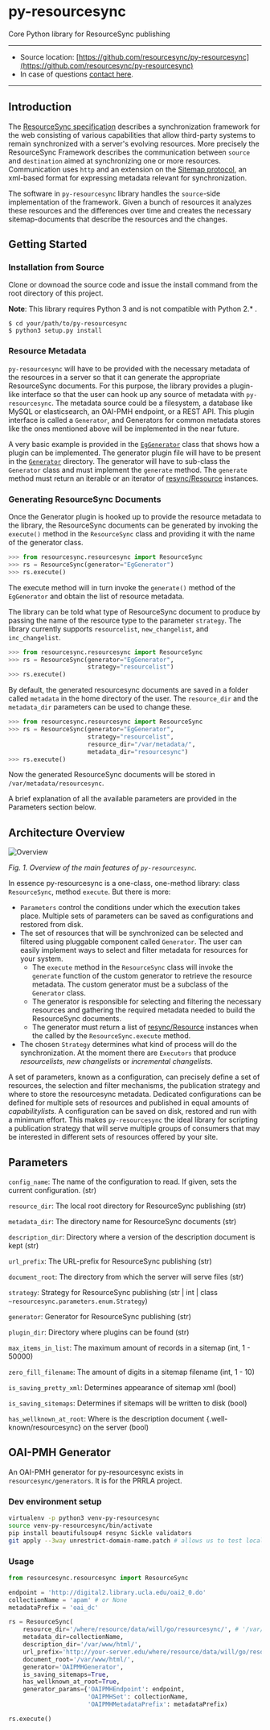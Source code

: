 # py-resourcesync


Core Python library for ResourceSync publishing

---
- Source location: [https://github.com/resourcesync/py-resourcesync](https://github.com/resourcesync/py-resourcesync)
- In case of questions [contact here](https://github.com/resourcesync/py-resourcesync/issues/new).

---

## Introduction
The [ResourceSync specification](http://www.openarchives.org/rs/1.0.9/resourcesync) describes 
a synchronization framework for the web consisting of various capabilities that allow third-party systems to remain synchronized with a server's evolving resources.
More precisely the ResourceSync Framework describes the communication between `source` and `destination` aimed at
synchronizing one or more resources. Communication uses `http` and an extension on 
the [Sitemap protocol](http://www.sitemaps.org/protocol.html), an xml-based format for expressing metadata relevant for synchronization.

The software in `py-resourcesync` library handles the `source`-side implementation of the framework.
Given a bunch of resources it analyzes these resources and the differences over time and creates
the necessary sitemap-documents that describe the resources and the changes. 

## Getting Started
### Installation from Source

Clone or downoad the source code and issue the install
command from the root directory of this project.

**Note**: This library requires Python 3 and is not compatible with Python 2.\* .
```
$ cd your/path/to/py-resourcesync
$ python3 setup.py install
```

### Resource Metadata

`py-resourcesync` will have to be provided with the necessary metadata 
 of the resources in a server so that it can generate 
the appropriate ResourceSync documents. For this purpose, the library provides a plugin-like 
 interface so that the user can hook up any source of metadata with `py-resourcesync`. The 
 metadata source could be a filesystem, a database like MySQL or elasticsearch, an OAI-PMH 
 endpoint, or a REST API. This plugin interface is called a `Generator`, and 
 Generators for common metadata stores like the ones mentioned above will be implemented in the near future. 
 
 A very basic example is provided in the [`EgGenerator`](resourcesync/generators/eg_generator.py) 
 class that shows how a plugin can be implemented. The generator plugin file will have to be present in the 
 [`Generator`](resourcesync/generators/) directory. The generator will have to sub-class the 
 `Generator` class and must implement the `generate` method. The `generate` method must return 
 an iterable or an iterator of 
 [resync/Resource](https://github.com/resync/resync/blob/master/resync/resource.py) instances.

### Generating ResourceSync Documents

Once the Generator plugin is hooked up to provide the resource metadata to the library,
 the ResourceSync documents can be generated by invoking the `execute()` 
 method in the `ResourceSync` class 
 and providing it with the name of the generator class. 
 
```python
>>> from resourcesync.resourcesync import ResourceSync
>>> rs = ResourceSync(generator="EgGenerator")
>>> rs.execute()
```

The execute method will in turn invoke the `generate()` method of the 
`EgGenerator` and obtain the list of resource metadata.

The library can be told what type of ResourceSync document to produce by 
passing the name of the resource type to the parameter `strategy`. 
The library currently supports 
`resourcelist`, `new_changelist`, and `inc_changelist`.

```python
>>> from resourcesync.resourcesync import ResourceSync
>>> rs = ResourceSync(generator="EgGenerator", 
                      strategy="resourcelist")
>>> rs.execute()
```

By default, the generated resourcesync documents are saved in a folder 
called `metadata` in the home directory of the user. The `resource_dir`
and the `metadata_dir` parameters can be used to change these. 

```python
>>> from resourcesync.resourcesync import ResourceSync
>>> rs = ResourceSync(generator="EgGenerator",
                      strategy="resourcelist",
                      resource_dir="/var/metadata/",
                      metadata_dir="resourcesync")
>>> rs.execute()
```
Now the generated ResourceSync documents will be stored in 
`/var/metadata/resourcesync`.

A brief explanation of all the available parameters are provided in the 
Parameters section below. 

## Architecture Overview

![Overview](img/comp_02.png)

_Fig. 1. Overview of the main features of `py-resourcesync`._

In essence py-resourcesync is a one-class, one-method library: class `ResourceSync`, method `execute`.
But there is more:

- `Parameters` control the conditions under which the execution takes place. Multiple sets of parameters can
be saved as configurations and restored from disk.
- The set of resources that will be synchronized can be selected and filtered using pluggable component
called `Generator`. The user can easily implement ways to select and filter metadata for resources for your system.
    - The `execute` method in the `ResourceSync` class will invoke the `generate` function of the custom 
    generator to retrieve the resource metadata. The custom generator must be a subclass of the `Generator` class.
    - The generator is responsible for selecting and filtering the necessary resources and gathering the 
    required metadata needed to build the ResourceSync documents.
    - The generator must return a list of [resync/Resource](https://github.com/resync/resync/blob/master/resync/resource.py) 
    instances when the called by the `ResourceSync.execute` method.
- The chosen `Strategy` determines what kind of process will do the synchronization. At the moment there are `Executors`
that produce _resourcelists_, _new changelists_ or _incremental changelists_.

A set of parameters, known as a configuration, can precisely define a set of resources, the selection and filter
mechanisms, the publication strategy and where to store the resourcesync metadata. Dedicated configurations can be defined
for multiple sets of resources and published in equal amounts of _capabilitylists_. A configuration can be saved on disk,
restored and run with a minimum effort. This makes `py-resourcesync` the ideal library for scripting a publication
strategy that will serve multiple groups of consumers that may be interested in different sets of resources offered
by your site.


## Parameters


`config_name`: The name of the configuration to read. If given, sets the current configuration. (str)

`resource_dir`: The local root directory for ResourceSync publishing (str)
    
`metadata_dir`: The directory name for ResourceSync documents (str)
    
`description_dir`: Directory where a version of the description document is kept (str)
    
`url_prefix`: The URL-prefix for ResourceSync publishing (str)

`document_root`: The directory from which the server will serve files (str)

`strategy`: Strategy for ResourceSync publishing (str | int | class `~resourcesync.parameters.enum.Strategy`)

`generator`: Generator for ResourceSync publishing (str)

`plugin_dir`: Directory where plugins can be found (str)

`max_items_in_list`: The maximum amount of records in a sitemap (int, 1 - 50000)

`zero_fill_filename`: The amount of digits in a sitemap filename (int, 1 - 10)

`is_saving_pretty_xml`: Determines appearance of sitemap xml (bool)

`is_saving_sitemaps`: Determines if sitemaps will be written to disk (bool)

`has_wellknown_at_root`: Where is the description document {.well-known/resourcesync} on the server (bool)


## OAI-PMH Generator

An OAI-PMH generator for py-resourcesync exists in `resourcesync/generators`. It is for the PRRLA project.

### Dev environment setup

```bash
virtualenv -p python3 venv-py-resourcesync
source venv-py-resourcesync/bin/activate
pip install beautifulsoup4 resync Sickle validators
git apply --3way unrestrict-domain-name.patch # allows us to test locally
```

### Usage

```python
from resourcesync.resourcesync import ResourceSync

endpoint = 'http://digital2.library.ucla.edu/oai2_0.do'
collectionName = 'apam' # or None
metadataPrefix = 'oai_dc'

rs = ResourceSync(
    resource_dir='/where/resource/data/will/go/resourcesync/', # '/var/www/html/resourcesync/'
    metadata_dir=collectionName,
    description_dir='/var/www/html/',
    url_prefix='http://your-server.edu/where/resource/data/will/go/resourcesync/', # 'http://digital2.library.ucla.edu/resourcesync/'
    document_root='/var/www/html/',
    generator='OAIPMHGenerator',
    is_saving_sitemaps=True,
    has_wellknown_at_root=True,
    generator_params={'OAIPMHEndpoint': endpoint,
                      'OAIPMHSet': collectionName,
                      'OAIPMHMetadataPrefix': metadataPrefix)

rs.execute()
```
